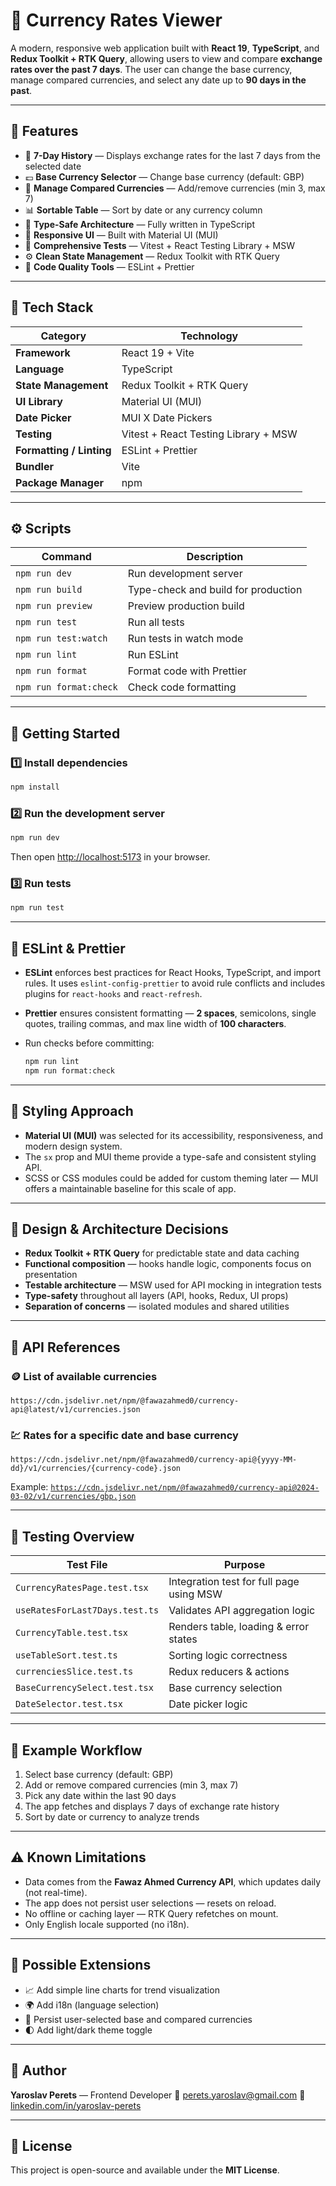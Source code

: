 # 💱 Currency Rates Viewer

A modern, responsive web application built with **React 19**, **TypeScript**, and **Redux Toolkit + RTK Query**, allowing users to view and compare **exchange rates over the past 7 days**.
The user can change the base currency, manage compared currencies, and select any date up to **90 days in the past**.

---

## 🚀 Features

* 📅 **7-Day History** — Displays exchange rates for the last 7 days from the selected date
* 💷 **Base Currency Selector** — Change base currency (default: GBP)
* 💱 **Manage Compared Currencies** — Add/remove currencies (min 3, max 7)
* 📊 **Sortable Table** — Sort by date or any currency column
* 🧩 **Type-Safe Architecture** — Fully written in TypeScript
* 🎨 **Responsive UI** — Built with Material UI (MUI)
* 🧪 **Comprehensive Tests** — Vitest + React Testing Library + MSW
* ⚙️ **Clean State Management** — Redux Toolkit with RTK Query
* 🧾 **Code Quality Tools** — ESLint + Prettier

---

## 🧠 Tech Stack

| Category                 | Technology                           |
| ------------------------ | ------------------------------------ |
| **Framework**            | React 19 + Vite                      |
| **Language**             | TypeScript                           |
| **State Management**     | Redux Toolkit + RTK Query            |
| **UI Library**           | Material UI (MUI)                    |
| **Date Picker**          | MUI X Date Pickers                   |
| **Testing**              | Vitest + React Testing Library + MSW |
| **Formatting / Linting** | ESLint + Prettier                    |
| **Bundler**              | Vite                                 |
| **Package Manager**      | npm                                  |

---

## ⚙️ Scripts

| Command                | Description                         |
| ---------------------- | ----------------------------------- |
| `npm run dev`          | Run development server              |
| `npm run build`        | Type-check and build for production |
| `npm run preview`      | Preview production build            |
| `npm run test`         | Run all tests                       |
| `npm run test:watch`   | Run tests in watch mode             |
| `npm run lint`         | Run ESLint                          |
| `npm run format`       | Format code with Prettier           |
| `npm run format:check` | Check code formatting               |

---

## 🧰 Getting Started

### 1️⃣ Install dependencies

```bash
npm install
```

### 2️⃣ Run the development server

```bash
npm run dev
```

Then open [http://localhost:5173](http://localhost:5173) in your browser.

### 3️⃣ Run tests

```bash
npm run test
```

---

## 🧾 ESLint & Prettier

* **ESLint** enforces best practices for React Hooks, TypeScript, and import rules.
  It uses `eslint-config-prettier` to avoid rule conflicts and includes plugins for `react-hooks` and `react-refresh`.
* **Prettier** ensures consistent formatting — **2 spaces**, semicolons, single quotes, trailing commas, and max line width of **100 characters**.
* Run checks before committing:

  ```bash
  npm run lint
  npm run format:check
  ```

---

## 🎨 Styling Approach

* **Material UI (MUI)** was selected for its accessibility, responsiveness, and modern design system.
* The `sx` prop and MUI theme provide a type-safe and consistent styling API.
* SCSS or CSS modules could be added for custom theming later — MUI offers a maintainable baseline for this scale of app.

---

## 🧠 Design & Architecture Decisions

* **Redux Toolkit + RTK Query** for predictable state and data caching
* **Functional composition** — hooks handle logic, components focus on presentation
* **Testable architecture** — MSW used for API mocking in integration tests
* **Type-safety** throughout all layers (API, hooks, Redux, UI props)
* **Separation of concerns** — isolated modules and shared utilities

---

## 🧩 API References

### 🪙 List of available currencies

```
https://cdn.jsdelivr.net/npm/@fawazahmed0/currency-api@latest/v1/currencies.json
```

### 💹 Rates for a specific date and base currency

```
https://cdn.jsdelivr.net/npm/@fawazahmed0/currency-api@{yyyy-MM-dd}/v1/currencies/{currency-code}.json
```

Example:
[`https://cdn.jsdelivr.net/npm/@fawazahmed0/currency-api@2024-03-02/v1/currencies/gbp.json`](https://cdn.jsdelivr.net/npm/@fawazahmed0/currency-api@2024-03-02/v1/currencies/gbp.json)

---

## 🧪 Testing Overview

| Test File                      | Purpose                                  |
| ------------------------------ | ---------------------------------------- |
| `CurrencyRatesPage.test.tsx`   | Integration test for full page using MSW |
| `useRatesForLast7Days.test.ts` | Validates API aggregation logic          |
| `CurrencyTable.test.tsx`       | Renders table, loading & error states    |
| `useTableSort.test.ts`         | Sorting logic correctness                |
| `currenciesSlice.test.ts`      | Redux reducers & actions                 |
| `BaseCurrencySelect.test.tsx`  | Base currency selection                  |
| `DateSelector.test.tsx`        | Date picker logic                        |

---

## 🧩 Example Workflow

1. Select base currency (default: GBP)
2. Add or remove compared currencies (min 3, max 7)
3. Pick any date within the last 90 days
4. The app fetches and displays 7 days of exchange rate history
5. Sort by date or currency to analyze trends

---

## ⚠️ Known Limitations

* Data comes from the **Fawaz Ahmed Currency API**, which updates daily (not real-time).
* The app does not persist user selections — resets on reload.
* No offline or caching layer — RTK Query refetches on mount.
* Only English locale supported (no i18n).

---

## 🧠 Possible Extensions

* 📈 Add simple line charts for trend visualization
* 🌍 Add i18n (language selection)
* 💾 Persist user-selected base and compared currencies
* 🌓 Add light/dark theme toggle

---

## 👤 Author

**Yaroslav Perets** — Frontend Developer
📧 [perets.yaroslav@gmail.com](mailto:perets.yaroslav@gmail.com)
💼 [linkedin.com/in/yaroslav-perets](https://www.linkedin.com/in/yaroslav-perets/)

---

## 📝 License

This project is open-source and available under the **MIT License**.
